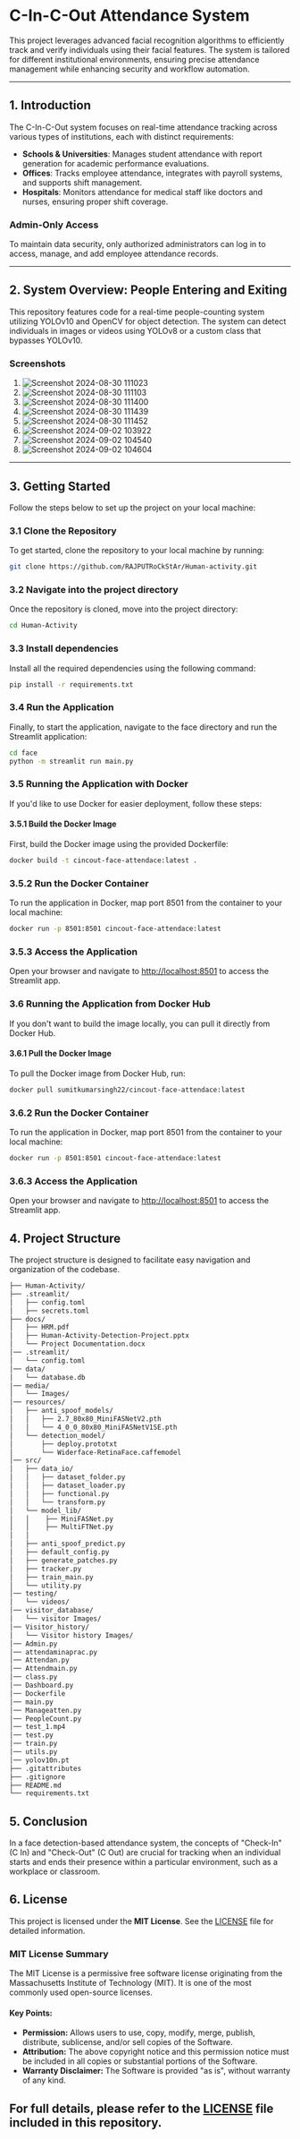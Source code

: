 # **C-In-C-Out Attendance System**

This project leverages advanced facial recognition algorithms to efficiently track and verify individuals using their facial features. The system is tailored for different institutional environments, ensuring precise attendance management while enhancing security and workflow automation.

---

## **1. Introduction**

The C-In-C-Out system focuses on real-time attendance tracking across various types of institutions, each with distinct requirements:

- **Schools & Universities**: Manages student attendance with report generation for academic performance evaluations.
- **Offices**: Tracks employee attendance, integrates with payroll systems, and supports shift management.
- **Hospitals**: Monitors attendance for medical staff like doctors and nurses, ensuring proper shift coverage.

### **Admin-Only Access**

To maintain data security, only authorized administrators can log in to access, manage, and add employee attendance records.

---

## **2. System Overview: People Entering and Exiting**

This repository features code for a real-time people-counting system utilizing YOLOv10 and OpenCV for object detection. The system can detect individuals in images or videos using YOLOv8 or a custom class that bypasses YOLOv10.

### **Screenshots**
1. ![Screenshot 2024-08-30 111023](https://github.com/user-attachments/assets/7a6fa99c-4236-49b0-950d-20137556e782)
2. ![Screenshot 2024-08-30 111103](https://github.com/user-attachments/assets/c34aa0c7-9c17-4e88-99f6-b8fa3545d197)
3. ![Screenshot 2024-08-30 111400](https://github.com/user-attachments/assets/92269665-9656-46b0-a139-4e8f2d1ea39d)
4. ![Screenshot 2024-08-30 111439](https://github.com/user-attachments/assets/e9b1c103-aaf0-4762-9ff9-07be7b954faf)
5. ![Screenshot 2024-08-30 111452](https://github.com/user-attachments/assets/de0dc683-b3c5-467c-ba38-fe1bd57d0691)
6. ![Screenshot 2024-09-02 103922](https://github.com/user-attachments/assets/f372ea54-7c55-4c54-b3a2-e7465c52feb9)
7. ![Screenshot 2024-09-02 104540](https://github.com/user-attachments/assets/39d1c50e-f1f9-4f0f-94d7-c7d5f82fac05)
8. ![Screenshot 2024-09-02 104604](https://github.com/user-attachments/assets/685acd8c-91bf-4791-b971-09312fc79999)

---

## **3. Getting Started**

Follow the steps below to set up the project on your local machine:

### **3.1 Clone the Repository**

To get started, clone the repository to your local machine by running:

```bash
git clone https://github.com/RAJPUTRoCkStAr/Human-activity.git
```
### 3.2 Navigate into the project directory 
Once the repository is cloned, move into the project directory:
```bash
cd Human-Activity
```    
### 3.3 Install dependencies
Install all the required dependencies using the following command:
```bash
pip install -r requirements.txt
```
### 3.4 Run the Application
Finally, to start the application, navigate to the face directory and run the Streamlit application:
```bash
cd face     
python -m streamlit run main.py
```
### 3.5 Running the Application with Docker

If you'd like to use Docker for easier deployment, follow these steps:

#### 3.5.1 Build the Docker Image

First, build the Docker image using the provided Dockerfile:

```bash
docker build -t cincout-face-attendace:latest .
```
### 3.5.2 Run the Docker Container
To run the application in Docker, map port 8501 from the container to your local machine:

```bash
docker run -p 8501:8501 cincout-face-attendace:latest
```

### 3.5.3 Access the Application
Open your browser and navigate to [http://localhost:8501](http://localhost:8501) to access the Streamlit app.

### 3.6 Running the Application from Docker Hub

If you don't want to build the image locally, you can pull it directly from Docker Hub.


#### 3.6.1 Pull the Docker Image

To pull the Docker image from Docker Hub, run:

```bash
docker pull sumitkumarsingh22/cincout-face-attendace:latest
```
### 3.6.2 Run the Docker Container

To run the application in Docker, map port 8501 from the container to your local machine:

```bash
docker run -p 8501:8501 cincout-face-attendace:latest
```
### 3.6.3 Access the Application
Open your browser and navigate to [http://localhost:8501](http://localhost:8501) to access the Streamlit app.

    
## **4. Project Structure**
The project structure is designed to facilitate easy navigation and organization of the codebase.
```bash
├── Human-Activity/
├── .streamlit/
│   ├── config.toml
│   ├── secrets.toml
├── docs/
│   ├── HRM.pdf
│   ├── Human-Activity-Detection-Project.pptx
│   └── Project Documentation.docx
│── .streamlit/
│   └── config.toml
│── data/
│   └── database.db
│── media/
│   └── Images/
│── resources/
│   ├── anti_spoof_models/
│   │   ├── 2.7_80x80_MiniFASNetV2.pth
│   │   └── 4_0_0_80x80_MiniFASNetV1SE.pth
│   └── detection_model/
│       ├── deploy.prototxt
│       └── Widerface-RetinaFace.caffemodel
│── src/
│   ├── data_io/
│   │   ├── dataset_folder.py
│   │   ├── dataset_loader.py
│   │   ├── functional.py
│   │   └── transform.py
│   └── model_lib/
│   │    ├── MiniFASNet.py
│   │    ├── MultiFTNet.py
│   │
│   ├── anti_spoof_predict.py
│   ├── default_config.py
│   ├── generate_patches.py
│   ├── tracker.py
│   ├── train_main.py
│   └── utility.py
│── testing/
│   └── videos/
│── visitor_database/
│   └── visitor Images/
│── Visitor_history/
│   └── Visitor history Images/
│── Admin.py
│── attendaminaprac.py
│── Attendan.py
│── Attendmain.py
│── class.py
│── Dashboard.py
│── Dockerfile
│── main.py
│── Manageatten.py
│── PeopleCount.py
│── test_1.mp4
│── test.py
│── train.py
│── utils.py
│── yolov10n.pt
├── .gitattributes
├── .gitignore
├── README.md
└── requirements.txt

```
## **5. Conclusion**       
In a face detection-based attendance system, the concepts of "Check-In" (C In) and "Check-Out" (C Out) are crucial for tracking when an individual starts and ends their presence within a particular environment, such as a workplace or classroom.

## **6. License**

This project is licensed under the **MIT License**. See the [LICENSE](LICENSE) file for detailed information.

### **MIT License Summary**

The MIT License is a permissive free software license originating from the Massachusetts Institute of Technology (MIT). It is one of the most commonly used open-source licenses. 

#### **Key Points:**
- **Permission:** Allows users to use, copy, modify, merge, publish, distribute, sublicense, and/or sell copies of the Software.
- **Attribution:** The above copyright notice and this permission notice must be included in all copies or substantial portions of the Software.
- **Warranty Disclaimer:** The Software is provided "as is", without warranty of any kind.

For full details, please refer to the [LICENSE](LICENSE) file included in this repository.
---

